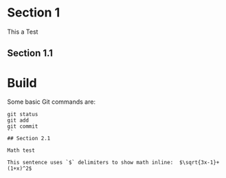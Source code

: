 # Section 1
This a Test 

## Section 1.1

# Build

Some basic Git commands are:
```
git status
git add
git commit
``
## Section 2.1

Math test

This sentence uses `$` delimiters to show math inline:  $\sqrt{3x-1}+(1+x)^2$

